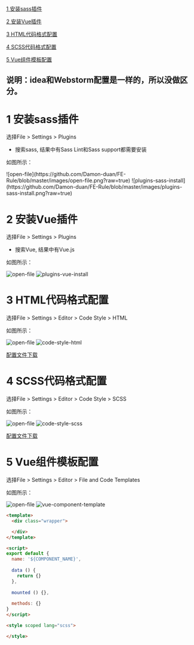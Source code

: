 [1 安装sass插件](#1-安装sass插件)

[2 安装Vue插件](#2-安装Vue插件)

[3 HTML代码格式配置](#3-HTML代码格式配置)

[4 SCSS代码格式配置](#4-SCSS代码格式配置)

[5 Vue组件模板配置](#5-Vue组件模板配置)


## 说明：idea和Webstorm配置是一样的，所以没做区分。

# 1 安装sass插件

选择File > Settings > Plugins

* 搜索sass, 结果中有Sass Lint和Sass support都需要安装

如图所示：

<p>
![open-file](https://github.com/Damon-duan/FE-Rule/blob/master/images/open-file.png?raw=true)
![plugins-sass-install](https://github.com/Damon-duan/FE-Rule/blob/master/images/plugins-sass-install.png?raw=true)
</p>


# 2 安装Vue插件

选择File > Settings > Plugins

* 搜索Vue, 结果中有Vue.js

如图所示：

<p>
  <img src="http://wiki.gogpay.cn/download/attachments/45842538/open-file.png?version=2&modificationDate=1562753222000&api=v2" alt="open-file" />
  <img src="http://wiki.gogpay.cn/download/attachments/45842538/plugins-sass-install.png?version=1&modificationDate=1562753243000&api=v2" alt="plugins-vue-install" />
</p>


# 3 HTML代码格式配置

选择File > Settings > Editor > Code Style > HTML

如图所示：

<p>
  <img src="./images/open-file.png" alt="open-file" />
  <img src="./images/code-style-html.png" alt="code-style-html" />
</p>

<p>
  <a href="./Default.xml" target="_blank">配置文件下载</a>
</p>


# 4 SCSS代码格式配置

选择File > Settings > Editor > Code Style > SCSS

如图所示：

<p>
  <img src="./images/open-file.png" alt="open-file" />
  <img src="./images/code-style-scss.png" alt="code-style-scss" />
</p>

<p>
  <a href="./Default.xml" target="_blank">配置文件下载</a>
</p>


# 5 Vue组件模板配置

选择File > Settings > Editor > File and Code Templates

如图所示：

<p>
  <img src="./images/open-file.png" alt="open-file" />
  <img src="./images/vue-component-template.png" alt="vue-component-template" />
</p>

```html
<template>
  <div class="wrapper">

  </div>
</template>

<script>
export default {
  name: '${COMPONENT_NAME}',
  
  data () {
    return {}
  },
  
  mounted () {},
  
  methods: {}
}
</script>

<style scoped lang="scss">

</style>
```

